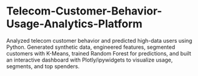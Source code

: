 # Telecom-Customer-Behavior-Usage-Analytics-Platform
Analyzed telecom customer behavior and predicted high-data users using Python. Generated synthetic data, engineered features, segmented customers with K-Means, trained Random Forest for predictions, and built an interactive dashboard with Plotly/ipywidgets to visualize usage, segments, and top spenders. 
